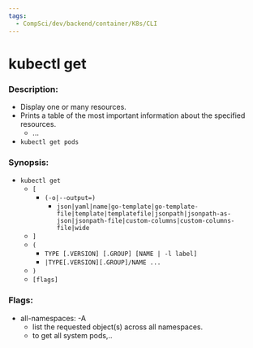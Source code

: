 ```yaml
---
tags:
  - CompSci/dev/backend/container/K8s/CLI
---
```

# kubectl get
### Description:
- Display one or many resources.
- Prints a table of the most important information about the specified resources.
	- ...
- `kubectl get pods`
### Synopsis:
- `kubectl get`
	- `[`
		- `(-o|--output=)`
			- `json|yaml|name|go-template|go-template-file|template|templatefile|jsonpath|jsonpath-as-json|jsonpath-file|custom-columns|custom-columns-file|wide`
	- `]`
	- `(`
		- `TYPE [.VERSION] [.GROUP] [NAME | -l label]`
		- `|TYPE[.VERSION][.GROUP]/NAME ...`
	- `)`
	- `[flags]`
### Flags:
- all-namespaces: -A
	- list the requested object(s) across all namespaces.
	- to get all system pods,..
